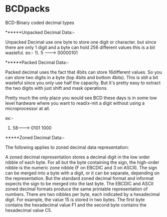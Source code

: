 # BCDpacks
BCD-Binary coded decimal types

******Unpacked Decimal Data:-

Unpacked Decimal use one byte to store one digit or character.   but since there are only 1 digit and a byte can hold 256 different values this is a bit wasteful.
ex:-
  1). 5 ---> 00000101

******Packed Decimal Data:-

Packed decimal uses the fact that 4bits can store 16different values. So you can store two digits in a byte (top 4bits and bottom 4bits). This is still a bit wasteful since you only use half the capacity. But it's pretty easy to extract the two digits with just shift and mask operations.

Pretty much the only place you would see BCD these days is in some low level hardware where you want to read/x-mit a digit without using a microprocessor at all. 

ex:-
1. 58---> 0101 1000

*****Zoned Decimal Data:-

The following applies to zoned decimal data representation:

A zoned decimal representation stores a decimal digit in the low order nibble of each byte. For all but the byte containing the sign, the high-order nibble is the numeric zone nibble (F on EBCDIC and 3 on ASCII).
The sign can be merged into a byte with a digit, or it can be separate, depending on the representation. But the standard zoned decimal format and informat expects the sign to be merged into the last byte.
The EBCDIC and ASCII zoned decimal formats produce the same printable representation of numbers. There are two nibbles per byte, each indicated by a hexadecimal digit. For example, the value 15 is stored in two bytes. The first byte contains the hexadecimal value F1 and the second byte contains the hexadecimal value C5.
